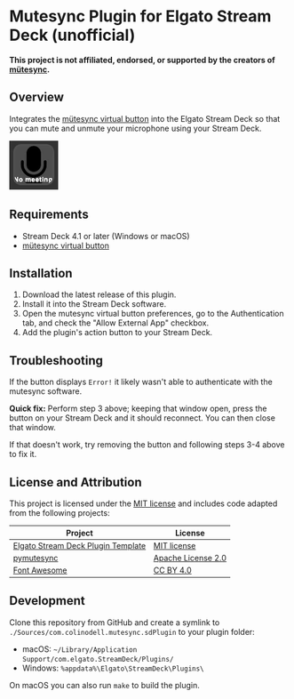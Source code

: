 # Mutesync Plugin for Elgato Stream Deck (unofficial)

**This project is not affiliated, endorsed, or supported by the creators of [mütesync](https://mutesync.com/).**

## Overview

Integrates the [mütesync virtual button](https://mutesync.com/virtual-mute-button) into the Elgato Stream Deck so that you can mute and unmute your microphone using your Stream Deck.

![](screenshot.gif)

## Requirements

 - Stream Deck 4.1 or later (Windows or macOS)
 - [mütesync virtual button](https://mutesync.com/virtual-mute-button)

## Installation

1. Download the latest release of this plugin.
2. Install it into the Stream Deck software.
3. Open the mutesync virtual button preferences, go to the Authentication tab, and check the "Allow External App" checkbox.
4. Add the plugin's action button to your Stream Deck.

## Troubleshooting

If the button displays `Error!` it likely wasn't able to authenticate with the mutesync software.

**Quick fix:** Perform step 3 above; keeping that window open, press the button on your Stream Deck and it should reconnect. You can then close that window.

If that doesn't work, try removing the button and following steps 3-4 above to fix it.

## License and Attribution

This project is licensed under the [MIT license](LICENSE.md) and includes code adapted from the following projects:

| Project                                                                                     | License                                                                                   |
|---------------------------------------------------------------------------------------------|-------------------------------------------------------------------------------------------|
| [Elgato Stream Deck Plugin Template](https://github.com/elgatosf/streamdeck-plugintemplate) | [MIT license](https://github.com/elgatosf/streamdeck-plugintemplate/blob/e66f0f1/LICENSE) |
| [pymutesync](https://github.com/currentoor/pymutesync)                                      | [Apache License 2.0](https://github.com/currentoor/pymutesync/blob/085b9fb/setup.py#L8)   |
| [Font Awesome](https://fontawesome.com/)                                                    | [CC BY 4.0](https://creativecommons.org/licenses/by/4.0/)                                 |

## Development

Clone this repository from GitHub and create a symlink to `./Sources/com.colinodell.mutesync.sdPlugin` to your plugin folder:

 - macOS: `~/Library/Application Support/com.elgato.StreamDeck/Plugins/`
 - Windows: `%appdata%\Elgato\StreamDeck\Plugins\`

On macOS you can also run `make` to build the plugin.
